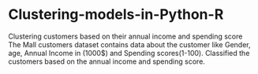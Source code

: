 # Clustering-models-in-Python-R
Clustering customers based on their annual income and spending score
The Mall customers dataset contains data about the customer like Gender, age, Annual Income in (1000$) and Spending scores(1-100).
Classified the customers based on the annual income and spending score.
